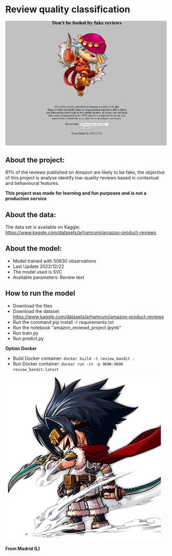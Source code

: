 # Review quality classification
![](https://github.com/KevsDe/amz_reviewd_classificator/blob/main/static/rev_ban.gif.gif?raw=true)
## About the project:
61% of the reviews published on Amazon are likely to be fake, the objective of this project is analyse identify low-quality reviews based in contextual and behavioural features.

**This project was made for learning and fun purposes and is not a production service**

## About the data:
The data set is available on Kaggle: 
https://www.kaggle.com/datasets/arhamrumi/amazon-product-reviews

## About the model:
 - Model trained with 50630 observations
 - Last Update 2022/12/22
 - The model used is SVC
 - Available parameters: Review text
 
## How to run the model
 - Download the files
 - Download the dataset https://www.kaggle.com/datasets/arhamrumi/amazon-product-reviews
 - Run the command pip install -r requirements.txt
 - Run the notebook "amazon_reviewd_project.ipynb"
 - Run train.py
 - Run predict.py

**Option Docker**
 - Build Docker container: `docker build -t review_bandit .`
 - Run Docker container: `docker run -it -p 9696:9696 review_bandit:latest`
 
![alt text](https://github.com/KevsDe/amz_reviewd_classificator/blob/main/static/dualbandit.png?raw=true)


**From Madrid (L)**
